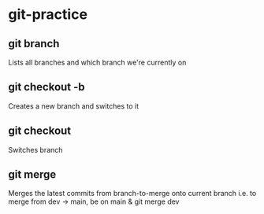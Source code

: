 # git-practice

## git branch
Lists all branches and which branch we're currently on

## git checkout -b <branchname>
Creates a new branch and switches to it

## git checkout <branchname>
Switches branch

## git merge <branch-to-merge>
Merges the latest commits from branch-to-merge onto current branch
i.e. to merge from dev -> main, be on main & git merge dev